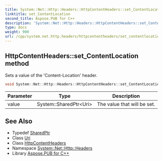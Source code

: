 ```yaml
---
title: System::Net::Http::Headers::HttpContentHeaders::set_ContentLocation method
linktitle: set_ContentLocation
second_title: Aspose.PUB for C++
description: 'System::Net::Http::Headers::HttpContentHeaders::set_ContentLocation method. Sets a value of the ''Content-Location'' header in C++.'
type: docs
weight: 900
url: /cpp/system.net.http.headers/httpcontentheaders/set_contentlocation/
---
```

## HttpContentHeaders::set_ContentLocation method


Sets a value of the 'Content-Location' header.

```cpp
void System::Net::Http::Headers::HttpContentHeaders::set_ContentLocation(System::SharedPtr<Uri> value)
```


| Parameter | Type | Description |
| --- | --- | --- |
| value | System::SharedPtr\<Uri\> | The value that will be set. |

## See Also

* Typedef [SharedPtr](../../../system/sharedptr/)
* Class [Uri](../../../system/uri/)
* Class [HttpContentHeaders](../)
* Namespace [System::Net::Http::Headers](../../)
* Library [Aspose.PUB for C++](../../../)
